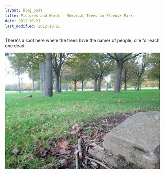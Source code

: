 ```yaml
---
layout: blog_post
title: Pictures and Words - Memorial Trees in Phoenix Park
date: 2012-10-21
last_modified: 2012-10-21
---
```


There's a spot here where the trees have the names of people, one for each one dead.

![Memorial Trees in Phoenix Park](../images/blog/memorial_trees.jpg)
